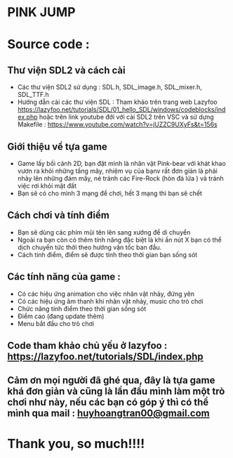 # PINK JUMP
# Source code : 

## Thư viện SDL2 và cách cài 
- Các thư viện SDL2 sử dụng : SDL.h, SDL_image.h, SDL_mixer.h, SDL_TTF.h
- Hướng dẫn cài các thư viện SDL : Tham khảo trên trang web Lazyfoo
https://lazyfoo.net/tutorials/SDL/01_hello_SDL/windows/codeblocks/index.php
hoặc trên link youtube đới với cài SDL2 trên VSC và sử dựng Makefile  : https://www.youtube.com/watch?v=jUZZC9UXyFs&t=156s
## Giới thiệu về tựa game 
- Game lấy bối cảnh 2D, bạn đặt mình là nhân vật Pink-bear với khát khao vươn ra khỏi những tầng mây, nhiệm vụ của bạnv rất đơn giản là phải nhảy lên những đám mây, né tránh các Fire-Rock (hòn đá lửa ) và tránh việc rơi khỏi mặt đất
- Bạn sẽ có cho mình 3 mạng để chơi, hết 3 mạng thì bạn sẽ chết 
## Cách chơi và tính điểm
- Bạn sẽ dùng các phím mũi tên lên sang xướng để di chuyển
- Ngoài ra bạn còn có thêm tính năng đặc biệt là khi ấn nút X bạn có thể dịch chuyển tức thời theo hướng vận tốc ban đầu.
- Cách tính điểm, điểm sẽ được tính theo thời gian bạn sống sót
## Các tính năng của game :
- Có các hiệu ứng animation cho việc nhân vật nhảy, đứng yên
- Có các hiệu ứng âm thanh khi nhân vật nhảy, music cho trò chơi
- Chức năng tính điểm theo thời gian sống sót
- Điểm cao (đang update thêm)
- Menu bắt đầu cho trò chơi
## Code tham khảo chủ yếu ở lazyfoo : https://lazyfoo.net/tutorials/SDL/index.php

## Cảm ơn mọi người đã ghé qua, đây là tựa game khá đơn giản và cũng là lần đầu mình làm một trò chơi như này, nếu các bạn có góp ý thì có thể mình qua mail : huyhoangtran00@gmail.com

# Thank you, so much!!!!
